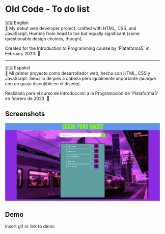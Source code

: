 
# Old Code - To do list


🇬🇧 English  
📖 My debut web developer project, crafted with HTML, CSS, and JavaScript. Humble from head to toe but equally significant (some questionable design choices, though).

Created for the Introduction to Programming course by 'Plataforma5' in February 2023. 🚀

---

🇪🇸 Español  
📖 Mi primer proyecto como desarrollador web, hecho con HTML, CSS y JavaScript. Sencillo de pies a cabeza pero igualmente importante (aunque con un gusto discutible en el diseño).

Realizado para el curso de Introducción a la Programación de 'Plataforma5' en febrero de 2023. 🚀


## Screenshots

![App Screenshot](https://github.com/JoaquinHAcosta/oldCode-todolist/blob/main/project-todo1.png)


## Demo

Insert gif or link to demo



